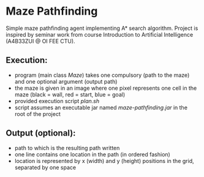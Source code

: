 Maze Pathfinding
================

Simple maze pathfinding agent implementing A* search algorithm. Project is inspired by seminar work from course 
Introduction to Artificial Intelligence (A4B33ZUI @ OI FEE CTU).

Execution:
----------
- program (main class *Maze*) takes one compulsory (path to the maze) and one optional argument (output path)
- the maze is given in an image where one pixel represents one cell in the maze (black = wall, red = start, blue = goal)
- provided execution script *plan.sh*
- script assumes an executable jar named *maze-pathfinding.jar* in the root of the project

Output (optional):
------------------
- path to which is the resulting path written
- one line contains one location in the path (in ordered fashion)
- location is represented by x (width) and y (height) positions in the grid, separated by one space
